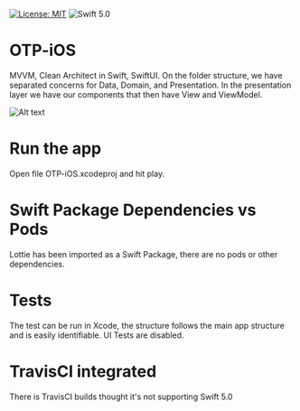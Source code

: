 [![License: MIT](https://img.shields.io/badge/License-MIT-yellow.svg)](https://opensource.org/licenses/MIT) ![Swift 5.0](https://img.shields.io/badge/Swift-2.2-orange.svg?style=flat)

# OTP-iOS
MVVM, Clean Architect in Swift, SwiftUI. On the folder structure, we have separated concerns for Data, Domain, and Presentation. In the presentation layer we have our components that then have View and ViewModel.

![Alt text](demo/demo.gif?raw=true "Demo")

# Run the app
Open file OTP-iOS.xcodeproj and hit play.

# Swift Package Dependencies vs Pods
Lottie has been imported as a Swift Package, there are no pods or other dependencies.

# Tests
The test can be run in Xcode, the structure follows the main app structure and is easily identifiable. UI Tests are disabled.

# TravisCI integrated
There is TravisCI builds thought it's not supporting Swift 5.0
